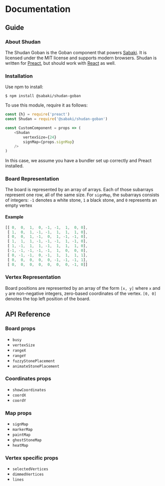 # Documentation

## Guide

### About Shudan

The Shudan Goban is the Goban component that powers [Sabaki](https://sabaki.yichuanshen.de). It is licensed under the MIT license and supports modern browsers. Shudan is written for [Preact](https://preactjs.com/), but should work with [React](https://reactjs.org) as well.

### Installation

Use npm to install:

~~~
$ npm install @sabaki/shudan-goban
~~~

To use this module, require it as follows:

~~~js
const {h} = require('preact')
const Shudan = require('@sabaki/shudan-goban')

const CustomComponent = props => (
    <Shudan
        vertexSize={24}
        signMap={props.signMap}
    />
)
~~~

In this case, we assume you have a bundler set up correctly and Preact installed.

### Board Representation

The board is represented by an array of arrays. Each of those subarrays represent one row, all of the same size. For `signMap`, the subarrays consists of integers: `-1` denotes a white stone, `1` a black stone, and `0` represents an empty vertex

#### Example

~~~js
[[ 0,  0,  1,  0, -1, -1,  1,  0, 0],
 [ 1,  0,  1, -1, -1,  1,  1,  1, 0],
 [ 0,  0,  1, -1,  0,  1, -1, -1, 0],
 [ 1,  1,  1, -1, -1, -1,  1, -1, 0],
 [ 1, -1,  1,  1, -1,  1,  1,  1, 0],
 [-1, -1, -1, -1, -1,  1,  0,  0, 0],
 [ 0, -1, -1,  0, -1,  1,  1,  1, 1],
 [ 0,  0,  0,  0,  0, -1, -1, -1, 1],
 [ 0,  0,  0,  0,  0,  0,  0, -1, 0]]
~~~

### Vertex Representation

Board positions are represented by an array of the form `[x, y]` where `x` and `y` are non-negative integers, zero-based coordinates of the vertex. `[0, 0]` denotes the top left position of the board.

## API Reference

### Board props

- `busy`
- `vertexSize`
- `rangeX`
- `rangeY`
- `fuzzyStonePlacement`
- `animateStonePlacement`

### Coordinates props

- `showCoordinates`
- `coordX`
- `coordY`

### Map props

- `signMap`
- `markerMap`
- `paintMap`
- `ghostStoneMap`
- `heatMap`

### Vertex specific props

- `selectedVertices`
- `dimmedVertices`
- `lines`
